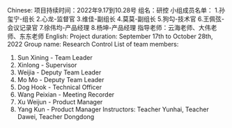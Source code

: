 Chinese:
项目持续时间：2022年9.17到10.28号
组名：研控
小组成员名单：
1.孙玺宁-组长
2.心龙-监督官
3.维佳-副组长
4.莫莫-副组长
5.狗勾-技术官
6.王佩弦-会议记录官
7.徐伟均-产品经理
8.杨坤-产品经理
指导老师：云海老师、大伟老师、东东老师
English:
Project duration: September 17th to October 28th, 2022
Group name: Research Control
List of team members:
1. Sun Xining - Team Leader
2. Xinlong - Supervisor
3. Weijia - Deputy Team Leader
4. Mo Mo - Deputy Team Leader
5. Dog Hook - Technical Officer
6. Wang Peixian - Meeting Recorder
7. Xu Weijun - Product Manager
8. Yang Kun - Product Manager
Instructors: Teacher Yunhai, Teacher Dawei, Teacher Dongdong
